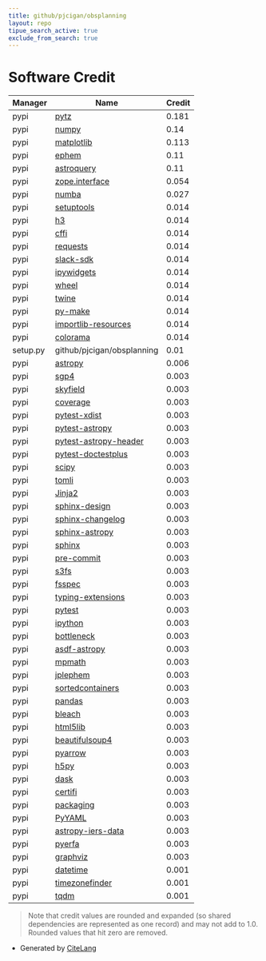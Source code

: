 ```yaml
---
title: github/pjcigan/obsplanning
layout: repo
tipue_search_active: true
exclude_from_search: true
---
```

# Software Credit

|Manager|Name|Credit|
|-------|----|------|
|pypi|[pytz](http://pythonhosted.org/pytz)|0.181|
|pypi|[numpy](https://www.numpy.org)|0.14|
|pypi|[matplotlib](https://matplotlib.org)|0.113|
|pypi|[ephem](http://rhodesmill.org/pyephem/)|0.11|
|pypi|[astroquery](http://astropy.org/astroquery)|0.11|
|pypi|[zope.interface](https://pypi.org/project/zope.interface)|0.054|
|pypi|[numba](https://pypi.org/project/numba)|0.027|
|pypi|[setuptools](https://pypi.org/project/setuptools)|0.014|
|pypi|[h3](https://pypi.org/project/h3)|0.014|
|pypi|[cffi](https://pypi.org/project/cffi)|0.014|
|pypi|[requests](https://pypi.org/project/requests)|0.014|
|pypi|[slack-sdk](https://pypi.org/project/slack-sdk)|0.014|
|pypi|[ipywidgets](https://pypi.org/project/ipywidgets)|0.014|
|pypi|[wheel](https://pypi.org/project/wheel)|0.014|
|pypi|[twine](https://pypi.org/project/twine)|0.014|
|pypi|[py-make](https://pypi.org/project/py-make)|0.014|
|pypi|[importlib-resources](https://pypi.org/project/importlib-resources)|0.014|
|pypi|[colorama](https://pypi.org/project/colorama)|0.014|
|setup.py|github/pjcigan/obsplanning|0.01|
|pypi|[astropy](https://www.astropy.org/)|0.006|
|pypi|[sgp4](https://github.com/brandon-rhodes/python-sgp4)|0.003|
|pypi|[skyfield](http://github.com/brandon-rhodes/python-skyfield/)|0.003|
|pypi|[coverage](https://github.com/nedbat/coveragepy)|0.003|
|pypi|[pytest-xdist](https://pypi.org/project/pytest-xdist)|0.003|
|pypi|[pytest-astropy](https://pypi.org/project/pytest-astropy)|0.003|
|pypi|[pytest-astropy-header](https://pypi.org/project/pytest-astropy-header)|0.003|
|pypi|[pytest-doctestplus](https://pypi.org/project/pytest-doctestplus)|0.003|
|pypi|[scipy](https://pypi.org/project/scipy)|0.003|
|pypi|[tomli](https://pypi.org/project/tomli)|0.003|
|pypi|[Jinja2](https://pypi.org/project/Jinja2)|0.003|
|pypi|[sphinx-design](https://pypi.org/project/sphinx-design)|0.003|
|pypi|[sphinx-changelog](https://pypi.org/project/sphinx-changelog)|0.003|
|pypi|[sphinx-astropy](https://pypi.org/project/sphinx-astropy)|0.003|
|pypi|[sphinx](https://pypi.org/project/sphinx)|0.003|
|pypi|[pre-commit](https://pypi.org/project/pre-commit)|0.003|
|pypi|[s3fs](https://pypi.org/project/s3fs)|0.003|
|pypi|[fsspec](https://pypi.org/project/fsspec)|0.003|
|pypi|[typing-extensions](https://pypi.org/project/typing-extensions)|0.003|
|pypi|[pytest](https://pypi.org/project/pytest)|0.003|
|pypi|[ipython](https://pypi.org/project/ipython)|0.003|
|pypi|[bottleneck](https://pypi.org/project/bottleneck)|0.003|
|pypi|[asdf-astropy](https://pypi.org/project/asdf-astropy)|0.003|
|pypi|[mpmath](https://pypi.org/project/mpmath)|0.003|
|pypi|[jplephem](https://pypi.org/project/jplephem)|0.003|
|pypi|[sortedcontainers](https://pypi.org/project/sortedcontainers)|0.003|
|pypi|[pandas](https://pypi.org/project/pandas)|0.003|
|pypi|[bleach](https://pypi.org/project/bleach)|0.003|
|pypi|[html5lib](https://pypi.org/project/html5lib)|0.003|
|pypi|[beautifulsoup4](https://pypi.org/project/beautifulsoup4)|0.003|
|pypi|[pyarrow](https://pypi.org/project/pyarrow)|0.003|
|pypi|[h5py](https://pypi.org/project/h5py)|0.003|
|pypi|[dask](https://pypi.org/project/dask)|0.003|
|pypi|[certifi](https://pypi.org/project/certifi)|0.003|
|pypi|[packaging](https://pypi.org/project/packaging)|0.003|
|pypi|[PyYAML](https://pypi.org/project/PyYAML)|0.003|
|pypi|[astropy-iers-data](https://pypi.org/project/astropy-iers-data)|0.003|
|pypi|[pyerfa](https://pypi.org/project/pyerfa)|0.003|
|pypi|[graphviz](https://pypi.org/project/graphviz)|0.003|
|pypi|[datetime](https://github.com/zopefoundation/DateTime)|0.001|
|pypi|[timezonefinder](https://timezonefinder.michelfe.it/gui)|0.001|
|pypi|[tqdm](https://tqdm.github.io)|0.001|


> Note that credit values are rounded and expanded (so shared dependencies are represented as one record) and may not add to 1.0. Rounded values that hit zero are removed.


- Generated by [CiteLang](https://github.com/vsoch/citelang)
